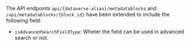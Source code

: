 The API endpoints `api/{dataverse-alias}/metadatablocks` and `/api/metadatablocks/{block_id}` have been extended to include the following field:

- `isAdvancedSearchFieldType`: Wheter the field can be used in advanced search or not.